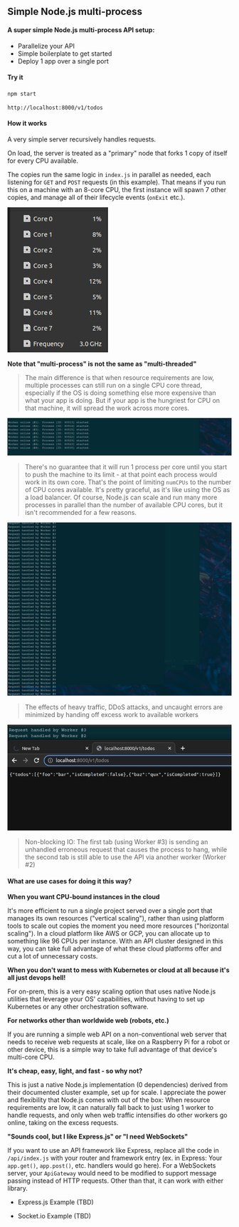## Simple Node.js multi-process

####  A super simple Node.js multi-process API setup:

 - Parallelize your API
 - Simple boilerplate to get started
 - Deploy 1 app over a single port

#### Try it

`npm start`

`http://localhost:8000/v1/todos`

#### How it works

A very simple server recursively handles requests.

On load, the server is treated as a "primary" node that forks 1 copy of itself for every CPU available.

The copies run the same logic in `index.js` in parallel as needed, each listening for `GET` and `POST` requests (in this example).
That means if you run this on a machine with an 8-core CPU, the first instance will spawn 7 other copies, and manage all of their lifecycle events (`onExit` etc.).

![cores](cores.png)

**Note that "multi-process" is not the same as "multi-threaded"**

> The main difference is that when resource requirements are low, multiple processes can still run on a single CPU core thread, especially if the OS is doing something else more expensive than what your app is doing. But if your app is the hungriest for CPU on that machine, it will spread the work across more cores.

![multi-process](workers.png)

> There's no guarantee that it will run 1 process per core until you start to push the machine to its limit - at that point each process would work in its own core. That's the point of limiting `numCPUs` to the number of CPU cores available. It's pretty graceful, as it's like using the OS as a load balancer. Of course, Node.js can scale and run many more processes in parallel than the number of available CPU cores, but it isn't recommended for a few reasons.

![load balancer](requests.png)

> The effects of heavy traffic, DDoS attacks, and uncaught errors are minimized by handing off excess work to available workers

![non-blocking io](nonblocking.png)

> Non-blocking IO: The first tab (using Worker #3) is sending an unhandled erroneous request that causes the process to hang, while the second tab is still able to use the API via another worker (Worker #2)

#### What are use cases for doing it this way?

**When you want CPU-bound instances in the cloud**

It's more efficient to run a single project served over a single port that manages its own resources ("vertical scaling"), rather than using platform tools to scale out copies the moment you need more resources ("horizontal scaling"). In a cloud platform like AWS or GCP, you can allocate up to something like 96 CPUs per instance. With an API cluster designed in this way, you can take full advantage of what these cloud platforms offer and cut a lot of unnecessary costs.

**When you don't want to mess with Kubernetes or cloud at all because it's all just devops hell!**

For on-prem, this is a very easy scaling option that uses native Node.js utilities that leverage your OS' capabilities, without having to set up Kubernetes or any other orchestration software.

**For networks other than worldwide web (robots, etc.)**

If you are running a simple web API on a non-conventional web server that needs to receive web requests at scale, like on a Raspberry Pi for a robot or other device, this is a simple way to take full advantage of that device's multi-core CPU.

**It's cheap, easy, light, and fast - so why not?**

This is just a native Node.js implementation (0 dependencies) derived from their documented cluster example, set up for scale. I appreciate the power and flexibility that Node.js comes with out of the box: When resource requirements are low, it can naturally fall back to just using 1 worker to handle requests, and only when web traffic intensifies do other workers go online, taking on the excess requests.

**"Sounds cool, but I like Express.js" or "I need WebSockets"**

If you want to use an API framework like Express, replace all the code in `/api/index.js` with your router and framework entry (ex. in Express: Your `app.get()`, `app.post()`, etc. handlers would go here). For a WebSockets server, your `ApiGateway` would need to be modified to support message passing instead of HTTP requests. Other than that, it can work with either library.

- Express.js Example (TBD)

- Socket.io Example (TBD)
